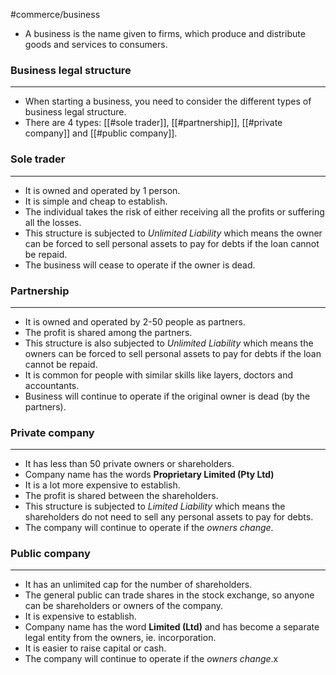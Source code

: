 #commerce/business

- A business is the name given to firms, which produce and distribute goods and services to consumers.

### Business legal structure
---
- When starting a business, you need to consider the different types of business legal structure.
- There are 4 types: [[#sole trader]], [[#partnership]], [[#private company]] and [[#public company]].


### Sole trader
---
- It is owned and operated by 1 person.
- It is simple and cheap to establish.
- The individual takes the risk of either receiving all the profits or suffering all the losses.
- This structure is subjected to *Unlimited Liability* which means the owner can be forced to sell personal assets to pay for debts if the loan cannot be repaid.
- The business will cease to operate if the owner is dead.


### Partnership
---
- It is owned and operated by 2-50 people as partners.
- The profit is shared among the partners.
- This structure is also subjected to *Unlimited Liability* which means the owners can be forced to sell personal assets to pay for debts if the loan cannot be repaid.
- It is common for people with similar skills like layers, doctors and accountants.
- Business will continue to operate if the original owner is dead (by the partners).


### Private company
---
- It has less than 50 private owners or shareholders.
- Company name has the words **Proprietary Limited (Pty Ltd)**
- It is a lot more expensive to establish.
- The profit is shared between the shareholders.
- This structure is subjected to *Limited Liability* which means the shareholders do not need to sell any personal assets to pay for debts.
- The company will continue to operate if the *owners change*.


### Public company
---
- It has an unlimited cap for the number of shareholders.
- The general public can trade shares in the stock exchange, so anyone can be shareholders or owners of the company.
- It is expensive to establish.
- Company name has the word **Limited (Ltd)** and has become a separate legal entity from the owners, ie. incorporation.
- It is easier to raise capital or cash.
- The company will continue to operate if the *owners change*.x